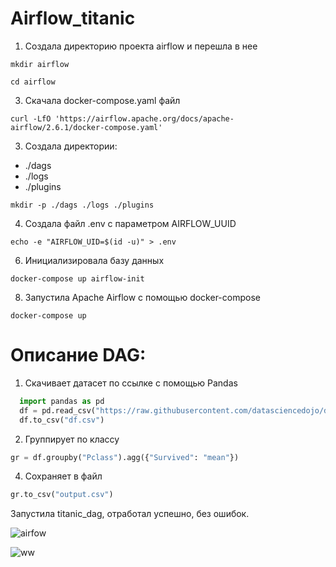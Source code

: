 # Airflow_titanic

1. Создала директорию проекта airflow и перешла в нее

`mkdir airflow`

`cd airflow`

3. Скачала docker-compose.yaml файл

`curl -LfO 'https://airflow.apache.org/docs/apache-airflow/2.6.1/docker-compose.yaml'`

3. Создала директории:
- ./dags
- ./logs
- ./plugins

`mkdir -p ./dags ./logs ./plugins`

4. Создала файл .env с параметром AIRFLOW_UUID

`echo -e "AIRFLOW_UID=$(id -u)" > .env`

6. Инициализировала базу данных

`docker-compose up airflow-init`

8. Запустила Apache Airflow с помощью docker-compose

`docker-compose up`
# Описание DAG:
1. Скачивает датасет по ссылке с помощью Pandas
```python
  import pandas as pd
  df = pd.read_csv("https://raw.githubusercontent.com/datasciencedojo/datasets/master/titanic.csv")
  df.to_csv("df.csv")
  ```
2. Группирует по классу 
```python
gr = df.groupby("Pclass").agg({"Survived": "mean"})
```

4. Сохраняет в файл
```python
gr.to_csv("output.csv")
```

Запустила titanic_dag, отработал успешно, без ошибок.

![airfow](https://github.com/Jessjesss/Airflow_titanic/assets/113085452/2f27bbe2-352b-4e92-a3a2-d8b15de30a26)

![ww](https://github.com/Jessjesss/Airflow_titanic/assets/113085452/19356000-a6d2-4d15-a0c4-3bd6b3d1bb97)

